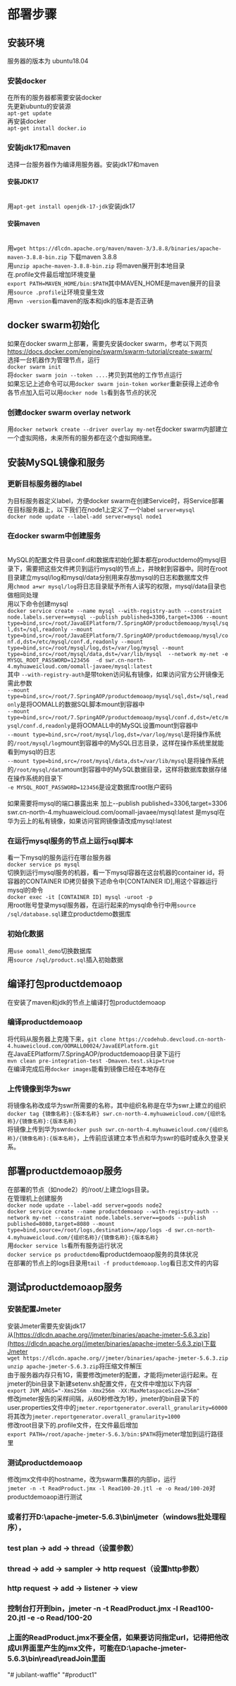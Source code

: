 # 部署步骤

## 安装环境
服务器的版本为 ubuntu18.04
### 安装docker
在所有的服务器都需要安装docker
<br>先更新ubuntu的安装源
<br>`apt-get update`
<br>再安装docker
<br>`apt-get install docker.io`

### 安装jdk17和maven
选择一台服务器作为编译用服务器。安装jdk17和maven
#### 安装JDK17
<br>用`apt-get install openjdk-17-jdk`安装jdk17


#### 安装maven
<br>用`wget https://dlcdn.apache.org/maven/maven-3/3.8.8/binaries/apache-maven-3.8.8-bin.zip` 下载maven 3.8.8
<br>用`unzip apache-maven-3.8.8-bin.zip` 将maven展开到本地目录
<br>在.profile文件最后增加环境变量
<br>`export PATH=MAVEN_HOME/bin:$PATH`其中MAVEN_HOME是maven展开的目录
<br>用`source .profile`让环境变量生效
<br>用`mvn -version`看maven的版本和jdk的版本是否正确

## docker swarm初始化
如果在docker swarm上部署，需要先安装docker swarm，参考以下网页
[https://docs.docker.com/engine/swarm/swarm-tutorial/create-swarm/
](https://docs.docker.com/engine/swarm/swarm-tutorial/create-swarm/)
<br>选择一台机器作为管理节点，运行
<br>`docker swarm init`
<br>将`docker swarm join --token ....`拷贝到其他的工作节点运行
<br>如果忘记上述命令可以用`docker swarm join-token worker`重新获得上述命令
<br>各节点加入后可以用`docker node ls`看到各节点的状况

### 创建docker swarm overlay network
用`docker network create --driver overlay my-net`在docker swarm内部建立一个虚拟网络，未来所有的服务都在这个虚拟网络里。

## 安装MySQL镜像和服务

### 更新目标服务器的label
为目标服务器定义label，方便docker swarm在创建Service时，将Service部署在目标服务器上，以下我们在node1上定义了一个label `server=mysql`<br>
`docker node update --label-add server=mysql node1`<br>

### 在docker swarm中创建服务
<br>MySQL的配置文件目录conf.d和数据库初始化脚本都在productdemo的mysql目录下，需要把这些文件拷贝到运行mysql的节点上，并映射到容器中。同时在root目录建立mysql/log和mysql/data分别用来存放mysql的日志和数据库文件
<br>用`chmod a+wr mysql/log`将日志目录赋予所有人读写的权限，mysql/data目录也做相同处理 
<br>用以下命令创建mysql
<br>`docker service create --name mysql --with-registry-auth --constraint node.labels.server==mysql --publish published=3306,target=3306 --mount type=bind,src=/root/JavaEEPlatform/7.SpringAOP/productdemoaop/mysql/sql,dst=/sql,readonly --mount type=bind,src=/root/JavaEEPlatform/7.SpringAOP/productdemoaop/mysql/conf.d,dst=/etc/mysql/conf.d,readonly --mount type=bind,src=/root/mysql/log,dst=/var/log/mysql --mount type=bind,src=/root/mysql/data,dst=/var/lib/mysql  --network my-net -e MYSQL_ROOT_PASSWORD=123456  -d swr.cn-north-4.myhuaweicloud.com/oomall-javaee/mysql:latest`
<br>其中 `--with-registry-auth`是带token访问私有镜像，如果访问官方公开镜像无需此参数
<br>`--mount type=bind,src=/root/7.SpringAOP/productdemoaop/mysql/sql,dst=/sql,readonly`是将OOMALL的数据SQL脚本mount到容器中
<br>`--mount type=bind,src=/root/7.SpringAOP/productdemoaop/mysql/conf.d,dst=/etc/mysql/conf.d,readonly`是将OOMALL中的MySQL设置mount到容器中
<br>`--mount type=bind,src=/root/mysql/log,dst=/var/log/mysql`是将操作系统的`/root/mysql/log`mount到容器中的MySQL日志目录，这样在操作系统里就能看到mysql的日志
<br>`--mount type=bind,src=/root/mysql/data,dst=/var/lib/mysql`是将操作系统的`/root/mysql/data`mount到容器中的MySQL数据目录，这样将数据库数据存储在操作系统的目录下
<br>`-e MYSQL_ROOT_PASSWORD=123456`是设定数据库root账户密码<br>
<br>如果需要将mysql的端口暴露出来 加上--publish published=3306,target=3306
<br>swr.cn-north-4.myhuaweicloud.com/oomall-javaee/mysql:latest 是mysql在华为云上的私有镜像，如果访问官网镜像请改成mysql:latest


### 在运行mysql服务的节点上运行sql脚本
看一下mysql的服务运行在哪台服务器<br>
`docker service ps mysql`<br>
切换到运行mysql服务的机器，看一下mysql容器在这台机器的container id，将容器的CONTAINER ID拷贝替换下述命令中[CONTAINER ID],用这个容器运行mysql的命令<br>
`docker exec -it [CONTAINER ID] mysql -uroot -p`<br>
用root账号登录mysql服务器，在运行起来的mysql命令行中用`source /sql/database.sql`建立productdemo数据库<br>

### 初始化数据
用`use oomall_demo`切换数据库<br>
用`source /sql/product.sql`插入初始数据

## 编译打包productdemoaop
在安装了maven和jdk的节点上编译打包productdemoaop

### 编译productdemoaop
将代码从服务器上克隆下来，`git clone https://codehub.devcloud.cn-north-4.huaweicloud.com/OOMALL00024/JavaEEPlatform.git`
<br>在JavaEEPlatform/7.SpringAOP/productdemoaop目录下运行
<br>`mvn clean pre-integration-test -Dmaven.test.skip=true`
<br>在编译完成后用`docker images`能看到镜像已经在本地存在

### 上传镜像到华为swr
将镜像名称改成华为swr所需要的名称，其中组织名称是在华为swr上建立的组织
<br>`docker tag {镜像名称}:{版本名称} swr.cn-north-4.myhuaweicloud.com/{组织名称}/{镜像名称}:{版本名称}`
<br>将镜像上传到华为swr`docker push swr.cn-north-4.myhuaweicloud.com/{组织名称}/{镜像名称}:{版本名称}`，上传前应该建立本节点和华为swr的临时或永久登录关系。

## 部署productdemoaop服务
在部署的节点（如node2）的/root/上建立logs目录。
<br>在管理机上创建服务
<br>`docker node update --label-add server=goods node2`
<br>`docker service create --name productdemoaop --with-registry-auth --network my-net --constraint node.labels.server==goods --publish published=8080,target=8080 --mount type=bind,source=/root/logs,destination=/app/logs -d swr.cn-north-4.myhuaweicloud.com/{组织名称}/{镜像名称}:{版本名称}`
<br>用`docker service ls`看所有服务运行状况
<br>`docker service ps productdemo`看productdemoaop服务的具体状况
<br>在部署的节点上的logs目录用`tail -f productdemoaop.log`看日志文件的内容

## 测试productdemoaop服务

### 安装配置Jmeter
安装Jmeter需要先安装jdk17
<br>从[https://dlcdn.apache.org//jmeter/binaries/apache-jmeter-5.6.3.zip](https://dlcdn.apache.org//jmeter/binaries/apache-jmeter-5.6.3.zip)下载Jmeter
<br>`wget https://dlcdn.apache.org//jmeter/binaries/apache-jmeter-5.6.3.zip`
<br>`unzip apache-jmeter-5.6.3.zip`将压缩文件解压
<br>由于服务器内存只有1G，需要修改jmeter的配置，才能将jmeter运行起来。在jmeter的bin目录下新建setenv.sh配置文件，在文件中增加以下内容
<br>`export JVM_ARGS="-Xms256m -Xmx256m -XX:MaxMetaspaceSize=256m"`
<br>修改jmeter报告的采样间隔，从60秒修改为1秒，jmeter的bin目录下的user.properties文件中的`jmeter.reportgenerator.overall_granularity=60000`将其改为`jmeter.reportgenerator.overall_granularity=1000`
<br>修改root目录下的.profile文件，在文件最后增加
<br>`export PATH=/root/apache-jmeter-5.6.3/bin:$PATH`将jmeter增加到运行路径里

### 测试productdemoaop
修改jmx文件中的hostname，改为swarm集群的内部ip，运行
<br>`jmeter -n -t ReadProduct.jmx -l Read100-20.jtl -e -o Read/100-20`对productdemoaop进行测试

### 或者打开D:\apache-jmeter-5.6.3\bin\jmeter（windows批处理程序），
### test plan -> add -> thread（设置参数）
### thread -> add -> sampler -> http request（设置http参数）
### http request -> add -> listener -> view
### 控制台打开到bin，jmeter -n -t ReadProduct.jmx -l Read100-20.jtl -e -o Read/100-20
### 上面的ReadProduct.jmx不要全信，如果要访问指定url，记得把他改成UI界面里产生的jmx文件，可能在D:\apache-jmeter-5.6.3\bin\read\readJoin里面

"# jubilant-waffle" 
"#product1"  
